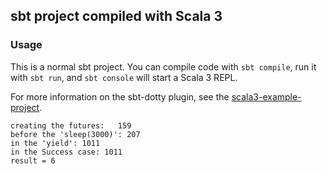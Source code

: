 ## sbt project compiled with Scala 3

### Usage

This is a normal sbt project. You can compile code with `sbt compile`, run it with `sbt run`, and `sbt console` will start a Scala 3 REPL.

For more information on the sbt-dotty plugin, see the
[scala3-example-project](https://github.com/scala/scala3-example-project/blob/main/README.md).

```shell
creating the futures:   159
before the 'sleep(3000)': 207
in the 'yield': 1011
in the Success case: 1011
result = 6
```